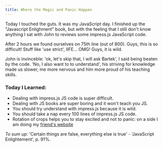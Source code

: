 ```yaml
---
title: Where the Magic and Panic Happen
---
```


Today I touched the guts. It was my JavaScript day. I finished up the "Javascript Enlighment" book, but with the feeling that I still don't know anything I sat with John to reviews some impress.js JavaScript code.

After 2 hours we found ourselves on 75th line (out of 800). Guys, this is so difficult!
Stuff like 'use strict', IIFE... OMG! Guys, it is wild.

John is invinceble: 'ok, let's skip that, I will ask Bartek', I said being beaten by the code. 
'No, I also want to to understand', his striving for knowledge made us slower, me more nervous and him more proud of his teaching skills.

### Today I Learned:
* Dealing with impress.js JS code is super difficult.
* Dealing with JS books are super boring and it won't teach you JS.
* You should try understand with impress.js because it is wild.
* You should take a nap every 100 lines of impress.js JS code.
* Rotation of crops helps you to stay excited and not to panic: on a side I am doing my [friend's website](http://lipen.co/til-informal-tech-education/)


_To sum up_:
'Certain things are false, everything else is true' - 'JavaScript Enlightement', p. 91%.
